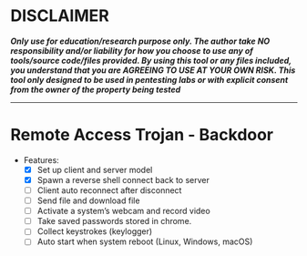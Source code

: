 # DISCLAIMER

***Only use for education/research purpose only. The author take NO responsibility and/or liability for how you choose to use any of tools/source code/files provided. By using this tool or any files included, you understand that you are AGREEING TO USE AT YOUR OWN RISK.
This tool only designed to be used in pentesting labs or with explicit consent from the owner of the property being tested***

-------------------------------------------------------------------
# Remote Access Trojan - Backdoor

- Features:
  - [x] Set up client and server model
  - [x] Spawn a reverse shell connect back to server
  - [ ] Client auto reconnect after disconnect
  - [ ] Send file and download file
  - [ ] Activate a system’s webcam and record video
  - [ ] Take saved passwords stored in chrome.
  - [ ] Collect keystrokes (keylogger)
  - [ ] Auto start when system reboot (Linux, Windows, macOS)
